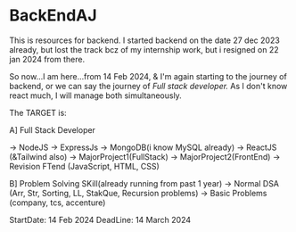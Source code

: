 # BackEndAJ

This is resources for backend. I started backend on the date 27 dec 2023 already, but lost the track bcz of my internship work, 
but i resigned on 22 jan 2024 from there.

So now...I am here...from 14 Feb 2024, & I'm again starting to the journey of backend, or we can say the journey of *Full stack developer.* As I don't know react much, I will manage both simultaneously. 


The TARGET is:

A] Full Stack Developer

-> NodeJS
-> ExpressJs
-> MongoDB(i know MySQL already)
-> ReactJS (&Tailwind also)
-> MajorProject1(FullStack)
-> MajorProject2(FrontEnd)
-> Revision FTend (JavaScript, HTML, CSS)

B] Problem Solving SKill(already running from past 1 year)
-> Normal DSA (Arr, Str, Sorting, LL, StakQue, Recursion problems)
-> Basic Problems (company, tcs, accenture)


StartDate: 14 Feb 2024
DeadLine: 14 March 2024

